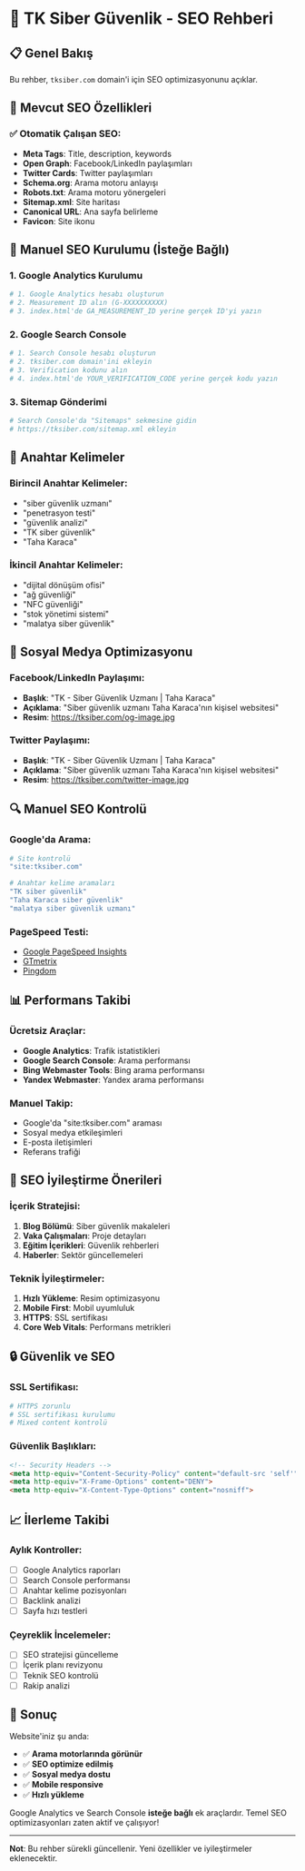 # 🚀 TK Siber Güvenlik - SEO Rehberi

## 📋 Genel Bakış
Bu rehber, `tksiber.com` domain'i için SEO optimizasyonunu açıklar.

## 🎯 Mevcut SEO Özellikleri

### ✅ **Otomatik Çalışan SEO:**
- **Meta Tags**: Title, description, keywords
- **Open Graph**: Facebook/LinkedIn paylaşımları
- **Twitter Cards**: Twitter paylaşımları
- **Schema.org**: Arama motoru anlayışı
- **Robots.txt**: Arama motoru yönergeleri
- **Sitemap.xml**: Site haritası
- **Canonical URL**: Ana sayfa belirleme
- **Favicon**: Site ikonu

## 🔧 Manuel SEO Kurulumu (İsteğe Bağlı)

### 1. Google Analytics Kurulumu
```bash
# 1. Google Analytics hesabı oluşturun
# 2. Measurement ID alın (G-XXXXXXXXXX)
# 3. index.html'de GA_MEASUREMENT_ID yerine gerçek ID'yi yazın
```

### 2. Google Search Console
```bash
# 1. Search Console hesabı oluşturun
# 2. tksiber.com domain'ini ekleyin
# 3. Verification kodunu alın
# 4. index.html'de YOUR_VERIFICATION_CODE yerine gerçek kodu yazın
```

### 3. Sitemap Gönderimi
```bash
# Search Console'da "Sitemaps" sekmesine gidin
# https://tksiber.com/sitemap.xml ekleyin
```

## 🎯 Anahtar Kelimeler

### **Birincil Anahtar Kelimeler:**
- "siber güvenlik uzmanı"
- "penetrasyon testi"
- "güvenlik analizi"
- "TK siber güvenlik"
- "Taha Karaca"

### **İkincil Anahtar Kelimeler:**
- "dijital dönüşüm ofisi"
- "ağ güvenliği"
- "NFC güvenliği"
- "stok yönetimi sistemi"
- "malatya siber güvenlik"

## 📱 Sosyal Medya Optimizasyonu

### **Facebook/LinkedIn Paylaşımı:**
- **Başlık**: "TK - Siber Güvenlik Uzmanı | Taha Karaca"
- **Açıklama**: "Siber güvenlik uzmanı Taha Karaca'nın kişisel websitesi"
- **Resim**: https://tksiber.com/og-image.jpg

### **Twitter Paylaşımı:**
- **Başlık**: "TK - Siber Güvenlik Uzmanı | Taha Karaca"
- **Açıklama**: "Siber güvenlik uzmanı Taha Karaca'nın kişisel websitesi"
- **Resim**: https://tksiber.com/twitter-image.jpg

## 🔍 Manuel SEO Kontrolü

### **Google'da Arama:**
```bash
# Site kontrolü
"site:tksiber.com"

# Anahtar kelime aramaları
"TK siber güvenlik"
"Taha Karaca siber güvenlik"
"malatya siber güvenlik uzmanı"
```

### **PageSpeed Testi:**
- [Google PageSpeed Insights](https://pagespeed.web.dev/)
- [GTmetrix](https://gtmetrix.com/)
- [Pingdom](https://tools.pingdom.com/)

## 📊 Performans Takibi

### **Ücretsiz Araçlar:**
- **Google Analytics**: Trafik istatistikleri
- **Google Search Console**: Arama performansı
- **Bing Webmaster Tools**: Bing arama performansı
- **Yandex Webmaster**: Yandex arama performansı

### **Manuel Takip:**
- Google'da "site:tksiber.com" araması
- Sosyal medya etkileşimleri
- E-posta iletişimleri
- Referans trafiği

## 🎯 SEO İyileştirme Önerileri

### **İçerik Stratejisi:**
1. **Blog Bölümü**: Siber güvenlik makaleleri
2. **Vaka Çalışmaları**: Proje detayları
3. **Eğitim İçerikleri**: Güvenlik rehberleri
4. **Haberler**: Sektör güncellemeleri

### **Teknik İyileştirmeler:**
1. **Hızlı Yükleme**: Resim optimizasyonu
2. **Mobile First**: Mobil uyumluluk
3. **HTTPS**: SSL sertifikası
4. **Core Web Vitals**: Performans metrikleri

## 🔒 Güvenlik ve SEO

### **SSL Sertifikası:**
```bash
# HTTPS zorunlu
# SSL sertifikası kurulumu
# Mixed content kontrolü
```

### **Güvenlik Başlıkları:**
```html
<!-- Security Headers -->
<meta http-equiv="Content-Security-Policy" content="default-src 'self'">
<meta http-equiv="X-Frame-Options" content="DENY">
<meta http-equiv="X-Content-Type-Options" content="nosniff">
```

## 📈 İlerleme Takibi

### **Aylık Kontroller:**
- [ ] Google Analytics raporları
- [ ] Search Console performansı
- [ ] Anahtar kelime pozisyonları
- [ ] Backlink analizi
- [ ] Sayfa hızı testleri

### **Çeyreklik İncelemeler:**
- [ ] SEO stratejisi güncelleme
- [ ] İçerik planı revizyonu
- [ ] Teknik SEO kontrolü
- [ ] Rakip analizi

## 🎉 Sonuç

Website'iniz şu anda:
- ✅ **Arama motorlarında görünür**
- ✅ **SEO optimize edilmiş**
- ✅ **Sosyal medya dostu**
- ✅ **Mobile responsive**
- ✅ **Hızlı yükleme**

Google Analytics ve Search Console **isteğe bağlı** ek araçlardır. Temel SEO optimizasyonları zaten aktif ve çalışıyor!

---

**Not**: Bu rehber sürekli güncellenir. Yeni özellikler ve iyileştirmeler eklenecektir. 